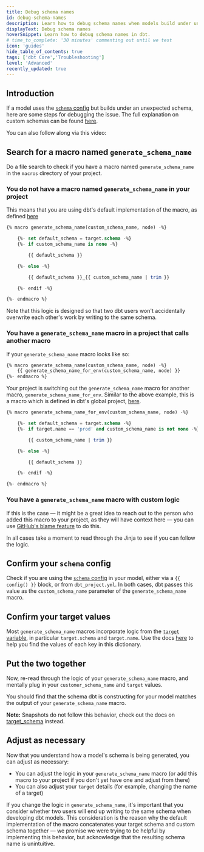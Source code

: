 ```yaml
---
title: Debug schema names
id: debug-schema-names
description: Learn how to debug schema names when models build under unexpected schemas.
displayText: Debug schema names
hoverSnippet: Learn how to debug schema names in dbt.
# time_to_complete: '30 minutes' commenting out until we test
icon: 'guides'
hide_table_of_contents: true
tags: ['dbt Core','Troubleshooting']
level: 'Advanced'
recently_updated: true
---
```


## Introduction

If a model uses the [`schema` config](/reference/resource-properties/schema) but builds under an unexpected schema, here are some steps for debugging the issue. The full explanation on custom schemas can be found [here](/docs/build/custom-schemas).


You can also follow along via this video:

<LoomVideo id="1c6e33b504da432dbd07c4cb7f35478e" />

## Search for a macro named `generate_schema_name`
Do a file search to check if you have a macro named `generate_schema_name` in the `macros` directory of your project.

### You do not have a macro named `generate_schema_name` in your project
This means that you are using dbt's default implementation of the macro, as defined [here](https://github.com/dbt-labs/dbt-core/blob/main/core/dbt/include/global_project/macros/get_custom_name/get_custom_schema.sql#L47C1-L60)

```sql
{% macro generate_schema_name(custom_schema_name, node) -%}

    {%- set default_schema = target.schema -%}
    {%- if custom_schema_name is none -%}

        {{ default_schema }}

    {%- else -%}

        {{ default_schema }}_{{ custom_schema_name | trim }}

    {%- endif -%}

{%- endmacro %}
```

Note that this logic is designed so that two dbt users won't accidentally overwrite each other's work by writing to the same schema.

### You have a `generate_schema_name` macro in a project that calls another macro
If your `generate_schema_name` macro looks like so:
```sql
{% macro generate_schema_name(custom_schema_name, node) -%}
    {{ generate_schema_name_for_env(custom_schema_name, node) }}
{%- endmacro %}
```
Your project is switching out the `generate_schema_name` macro for another macro, `generate_schema_name_for_env`. Similar to the above example, this is a macro which is defined in dbt's global project, [here](https://github.com/dbt-labs/dbt-core/blob/main/core/dbt/include/global_project/macros/get_custom_name/get_custom_schema.sql#L47-L60).
```sql
{% macro generate_schema_name_for_env(custom_schema_name, node) -%}

    {%- set default_schema = target.schema -%}
    {%- if target.name == 'prod' and custom_schema_name is not none -%}

        {{ custom_schema_name | trim }}

    {%- else -%}

        {{ default_schema }}

    {%- endif -%}

{%- endmacro %}
```
### You have a `generate_schema_name` macro with custom logic

If this is the case — it might be a great idea to reach out to the person who added this macro to your project, as they will have context here — you can use [GitHub's blame feature](https://docs.github.com/en/free-pro-team@latest/github/managing-files-in-a-repository/tracking-changes-in-a-file) to do this.

In all cases take a moment to read through the Jinja to see if you can follow the logic.


## Confirm your `schema` config
Check if you are using the [`schema` config](/reference/resource-properties/schema) in your model, either via a `{{ config() }}` block, or from `dbt_project.yml`. In both cases, dbt passes this value as the `custom_schema_name` parameter of the `generate_schema_name` macro.


## Confirm your target values
Most `generate_schema_name` macros incorporate logic from the [`target` variable](/reference/dbt-jinja-functions/target), in particular `target.schema` and `target.name`. Use the docs [here](/reference/dbt-jinja-functions/target) to help you find the values of each key in this dictionary.


## Put the two together

Now, re-read through the logic of your `generate_schema_name` macro, and mentally plug in your `customer_schema_name` and `target` values.

You should find that the schema dbt is constructing for your model matches the output of your `generate_schema_name` macro.

**Note:** Snapshots do not follow this behavior, check out the docs on [target_schema](/reference/resource-configs/target_schema) instead.

## Adjust as necessary

Now that you understand how a model's schema is being generated, you can adjust as necessary:
- You can adjust the logic in your `generate_schema_name` macro (or add this macro to your project if you don't yet have one and adjust from there)
- You can also adjust your `target` details (for example, changing the name of a target)

If you change the logic in `generate_schema_name`, it's important that you consider whether two users will end up writing to the same schema when developing dbt models. This consideration is the reason why the default implementation of the macro concatenates your target schema and custom schema together — we promise we were trying to be helpful by implementing this behavior, but acknowledge that the resulting schema name is unintuitive.
